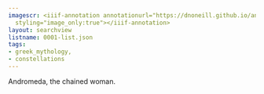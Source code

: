 ```yaml
---
imagescr: <iiif-annotation annotationurl="https://dnoneill.github.io/annotate/annotations/0001-7.json"
  styling="image_only:true"></iiif-annotation>
layout: searchview
listname: 0001-list.json
tags:
- greek_mythology,
- constellations
---
```

Andromeda, the chained woman.